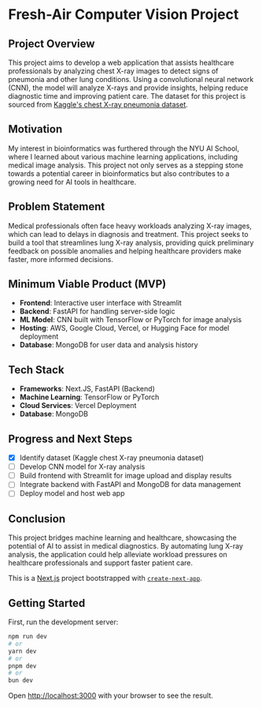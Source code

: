 # Fresh-Air Computer Vision Project

## Project Overview
This project aims to develop a web application that assists healthcare professionals by analyzing chest X-ray images to detect signs of pneumonia and other lung conditions. Using a convolutional neural network (CNN), the model will analyze X-rays and provide insights, helping reduce diagnostic time and improving patient care. The dataset for this project is sourced from [Kaggle's chest X-ray pneumonia dataset](https://www.kaggle.com/datasets/paultimothymooney/chest-xray-pneumonia).

## Motivation
My interest in bioinformatics was furthered through the NYU AI School, where I learned about various machine learning applications, including medical image analysis. This project not only serves as a stepping stone towards a potential career in bioinformatics but also contributes to a growing need for AI tools in healthcare.

## Problem Statement
Medical professionals often face heavy workloads analyzing X-ray images, which can lead to delays in diagnosis and treatment. This project seeks to build a tool that streamlines lung X-ray analysis, providing quick preliminary feedback on possible anomalies and helping healthcare providers make faster, more informed decisions.

## Minimum Viable Product (MVP)
- **Frontend**: Interactive user interface with Streamlit
- **Backend**: FastAPI for handling server-side logic
- **ML Model**: CNN built with TensorFlow or PyTorch for image analysis
- **Hosting**: AWS, Google Cloud, Vercel, or Hugging Face for model deployment
- **Database**: MongoDB for user data and analysis history

## Tech Stack
- **Frameworks**: Next.JS, FastAPI (Backend)
- **Machine Learning**: TensorFlow or PyTorch
- **Cloud Services**: Vercel Deployment
- **Database**: MongoDB

## Progress and Next Steps
- [x] Identify dataset (Kaggle chest X-ray pneumonia dataset)
- [ ] Develop CNN model for X-ray analysis
- [ ] Build frontend with Streamlit for image upload and display results
- [ ] Integrate backend with FastAPI and MongoDB for data management
- [ ] Deploy model and host web app

## Conclusion
This project bridges machine learning and healthcare, showcasing the potential of AI to assist in medical diagnostics. By automating lung X-ray analysis, the application could help alleviate workload pressures on healthcare professionals and support faster patient care.


This is a [Next.js](https://nextjs.org) project bootstrapped with [`create-next-app`](https://nextjs.org/docs/app/api-reference/cli/create-next-app).

## Getting Started

First, run the development server:

```bash
npm run dev
# or
yarn dev
# or
pnpm dev
# or
bun dev
```

Open [http://localhost:3000](http://localhost:3000) with your browser to see the result.

